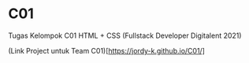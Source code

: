 # C01
Tugas Kelompok C01 HTML + CSS (Fullstack Developer Digitalent 2021)

(Link Project untuk Team C01)[https://jordy-k.github.io/C01/]
